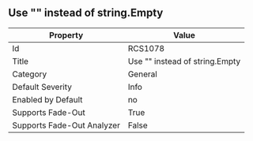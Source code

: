 ## Use "" instead of string\.Empty

Property | Value
--- | --- 
Id | RCS1078
Title | Use "" instead of string\.Empty
Category | General
Default Severity | Info
Enabled by Default | no
Supports Fade-Out | True
Supports Fade-Out Analyzer | False
